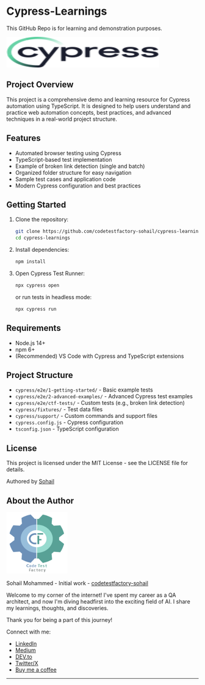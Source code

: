 
# Cypress-Learnings

This GitHub Repo is for learning and demonstration purposes.

<a href="https://github.com/codetestfactory-sohail/cypress-learnings">
  <img src="cypress/support/images/cypress_logo.svg" alt="Cypress Logo" width="400" height="80">
</a>

## Project Overview

This project is a comprehensive demo and learning resource for Cypress automation using TypeScript. It is designed to help users understand and practice web automation concepts, best practices, and advanced techniques in a real-world project structure.

## Features

- Automated browser testing using Cypress
- TypeScript-based test implementation
- Example of broken link detection (single and batch)
- Organized folder structure for easy navigation
- Sample test cases and application code
- Modern Cypress configuration and best practices

## Getting Started

1. Clone the repository:
   ```sh
   git clone https://github.com/codetestfactory-sohail/cypress-learnings.git
   cd cypress-learnings
   ```
2. Install dependencies:
   ```sh
   npm install
   ```
3. Open Cypress Test Runner:
   ```sh
   npx cypress open
   ```
   or run tests in headless mode:
   ```sh
   npx cypress run
   ```

## Requirements

- Node.js 14+
- npm 6+
- (Recommended) VS Code with Cypress and TypeScript extensions

## Project Structure

- `cypress/e2e/1-getting-started/` - Basic example tests
- `cypress/e2e/2-advanced-examples/` - Advanced Cypress test examples
- `cypress/e2e/ctf-tests/` - Custom tests (e.g., broken link detection)
- `cypress/fixtures/` - Test data files
- `cypress/support/` - Custom commands and support files
- `cypress.config.js` - Cypress configuration
- `tsconfig.json` - TypeScript configuration

## License

This project is licensed under the MIT License - see the LICENSE file for details.

Authored by [Sohail](https://github.com/codetestfactory-sohail)

## About the Author

<a href="https://github.com/codetestfactory-sohail">
  <img src="cypress/support/images/ctf_logo.png" alt="CodeTestFactory Logo" width="160" height="160">
</a>

Sohail Mohammed - Initial work - [codetestfactory-sohail](https://github.com/codetestfactory-sohail)

Welcome to my corner of the internet! I've spent my career as a QA architect, and now I'm diving headfirst into the exciting field of AI. I share my learnings, thoughts, and discoveries.

Thank you for being a part of this journey!

Connect with me:

- [LinkedIn](https://www.linkedin.com/in/sohail056/)
- [Medium](https://medium.com/@sohail056)
- [DEV.to](https://dev.to/codetestfactory)
- [Twitter/X](https://x.com/codetestfactory)
- [Buy me a coffee](https://buymeacoffee.com/sohail056)

---
